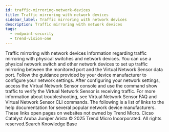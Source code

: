 ```yaml
---
id: traffic-mirroring-network-devices
title: Traffic mirroring with network devices
sidebar_label: Traffic mirroring with network devices
description: Traffic mirroring with network devices
tags:
  - endpoint-security
  - trend-vision-one
---
```


 Traffic mirroring with network devices Information regarding traffic mirroring with physical switches and network devices. You can use a physical network switch and other network devices to set up traffic mirroring between the monitored port and the Virtual Network Sensor data port. Follow the guidance provided by your device manufacturer to configure your network settings. After configuring your network settings, access the Virtual Network Sensor console and use the command show traffic to verify the Virtual Network Sensor is receiving traffic. For more information about troubleshooting, see Virtual Network Sensor FAQ and Virtual Network Sensor CLI commands. The following is a list of links to the help documentation for several popular network device manufacturers. These links open pages on websites not owned by Trend Micro. Cicso Catalyst Aruba Juniper Arista © 2025 Trend Micro Incorporated. All rights reserved.Search Knowledge Base